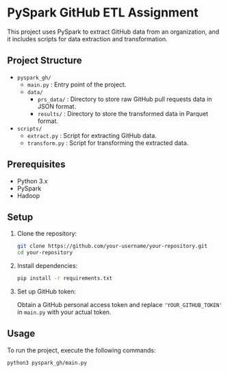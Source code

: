 # PySpark GitHub ETL Assignment

This project uses PySpark to extract GitHub data from an organization, and it includes scripts for data extraction and transformation.

## Project Structure

- `pyspark_gh/`
  - `main.py` : Entry point of the project.
  - `data/`
    - `prs_data/` : Directory to store raw GitHub pull requests data in JSON format.
    - `results/` : Directory to store the transformed data in Parquet format.
- `scripts/`
  - `extract.py` : Script for extracting GitHub data.
  - `transform.py` : Script for transforming the extracted data.

## Prerequisites

- Python 3.x
- PySpark
- Hadoop

## Setup

1. Clone the repository:

    ```bash
    git clone https://github.com/your-username/your-repository.git
    cd your-repository
    ```

2. Install dependencies:

    ```bash
    pip install -r requirements.txt
    ```

3. Set up GitHub token:

    Obtain a GitHub personal access token and replace `'YOUR_GITHUB_TOKEN'` in `main.py` with your actual token.

## Usage

To run the project, execute the following commands:

```bash
python3 pyspark_gh/main.py
